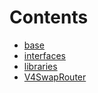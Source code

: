 

# Contents
- [base](/src/base)
- [interfaces](/src/interfaces)
- [libraries](/src/libraries)
- [V4SwapRouter](V4SwapRouter.sol/contract.V4SwapRouter.md)
